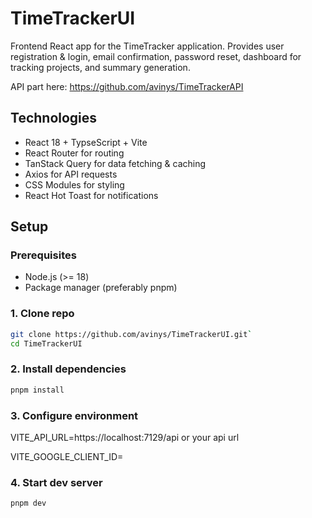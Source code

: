 # TimeTrackerUI

Frontend React app for the TimeTracker application. Provides user registration & login, email confirmation, password reset, dashboard for tracking projects, and summary generation.

API part here: https://github.com/avinys/TimeTrackerAPI

## Technologies
- React 18 + TypseScript + Vite
- React Router for routing
- TanStack Query for data fetching & caching
- Axios for API requests
- CSS Modules for styling
- React Hot Toast for notifications

## Setup

### Prerequisites
- Node.js (>= 18)
- Package manager (preferably pnpm)

### 1. Clone repo
```bash 
git clone https://github.com/avinys/TimeTrackerUI.git`
cd TimeTrackerUI
```
### 2. Install dependencies
```bash
pnpm install
```
### 3. Configure environment
VITE_API_URL=https://localhost:7129/api or your api url

VITE_GOOGLE_CLIENT_ID=<your-google-client-id>

### 4. Start dev server
```bash
pnpm dev
```
